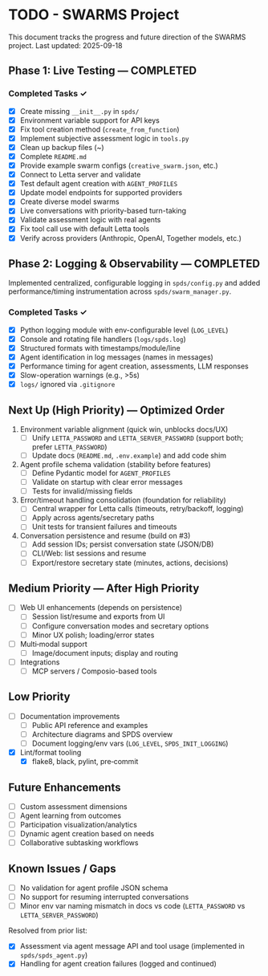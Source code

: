 # TODO - SWARMS Project

This document tracks the progress and future direction of the SWARMS project.
Last updated: 2025-09-18

## Phase 1: Live Testing — COMPLETED

### Completed Tasks ✓
- [x] Create missing `__init__.py` in `spds/`
- [x] Environment variable support for API keys
- [x] Fix tool creation method (`create_from_function`)
- [x] Implement subjective assessment logic in `tools.py`
- [x] Clean up backup files (~)
- [x] Complete `README.md`
- [x] Provide example swarm configs (`creative_swarm.json`, etc.)
- [x] Connect to Letta server and validate
- [x] Test default agent creation with `AGENT_PROFILES`
- [x] Update model endpoints for supported providers
- [x] Create diverse model swarms
- [x] Live conversations with priority-based turn-taking
- [x] Validate assessment logic with real agents
- [x] Fix tool call use with default Letta tools
- [x] Verify across providers (Anthropic, OpenAI, Together models, etc.)

## Phase 2: Logging & Observability — COMPLETED

Implemented centralized, configurable logging in `spds/config.py` and added performance/timing instrumentation across `spds/swarm_manager.py`.

### Completed Tasks ✓
- [x] Python logging module with env-configurable level (`LOG_LEVEL`)
- [x] Console and rotating file handlers (`logs/spds.log`)
- [x] Structured formats with timestamps/module/line
- [x] Agent identification in log messages (names in messages)
- [x] Performance timing for agent creation, assessments, LLM responses
- [x] Slow-operation warnings (e.g., >5s)
- [x] `logs/` ignored via `.gitignore`

## Next Up (High Priority) — Optimized Order

1) Environment variable alignment (quick win, unblocks docs/UX)
   - [ ] Unify `LETTA_PASSWORD` and `LETTA_SERVER_PASSWORD` (support both; prefer `LETTA_PASSWORD`)
   - [ ] Update docs (`README.md`, `.env.example`) and add code shim

2) Agent profile schema validation (stability before features)
   - [ ] Define Pydantic model for `AGENT_PROFILES`
   - [ ] Validate on startup with clear error messages
   - [ ] Tests for invalid/missing fields

3) Error/timeout handling consolidation (foundation for reliability)
   - [ ] Central wrapper for Letta calls (timeouts, retry/backoff, logging)
   - [ ] Apply across agents/secretary paths
   - [ ] Unit tests for transient failures and timeouts

4) Conversation persistence and resume (build on #3)
   - [ ] Add session IDs; persist conversation state (JSON/DB)
   - [ ] CLI/Web: list sessions and resume
   - [ ] Export/restore secretary state (minutes, actions, decisions)

## Medium Priority — After High Priority

- [ ] Web UI enhancements (depends on persistence)
  - [ ] Session list/resume and exports from UI
  - [ ] Configure conversation modes and secretary options
  - [ ] Minor UX polish; loading/error states

- [ ] Multi‑modal support
  - [ ] Image/document inputs; display and routing

- [ ] Integrations
  - [ ] MCP servers / Composio-based tools

## Low Priority

- [ ] Documentation improvements
  - [ ] Public API reference and examples
  - [ ] Architecture diagrams and SPDS overview
  - [ ] Document logging/env vars (`LOG_LEVEL`, `SPDS_INIT_LOGGING`)

- [x] Lint/format tooling
  - [x] flake8, black, pylint, pre‑commit

## Future Enhancements

- [ ] Custom assessment dimensions
- [ ] Agent learning from outcomes
- [ ] Participation visualization/analytics
- [ ] Dynamic agent creation based on needs
- [ ] Collaborative subtasking workflows

## Known Issues / Gaps

- [ ] No validation for agent profile JSON schema
- [ ] No support for resuming interrupted conversations
- [ ] Minor env var naming mismatch in docs vs code (`LETTA_PASSWORD` vs `LETTA_SERVER_PASSWORD`)

Resolved from prior list:
- [x] Assessment via agent message API and tool usage (implemented in `spds/spds_agent.py`)
- [x] Handling for agent creation failures (logged and continued)
